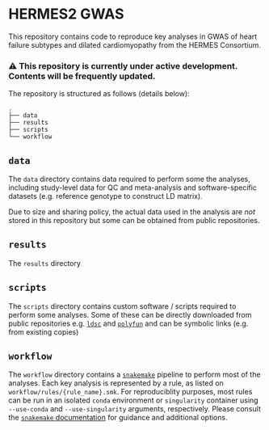 # HERMES2 GWAS

This repository contains code to reproduce key analyses in GWAS of heart failure subtypes and dilated cardiomyopathy from the HERMES Consortium.

### :warning: This repository is currently under active development. Contents will be frequently updated.

The repository is structured as follows (details below):

```
.
├── data
├── results
├── scripts
└── workflow
```

## `data`

The `data` directory contains data required to perform some the analyses, including study-level data for QC and meta-analysis and
software-specific datasets (e.g. reference genotype to construct LD matrix).

Due to size and sharing policy, the actual data used in the analysis are *not* stored in this repository but some can be obtained from public repositories.

## `results`

The `results` directory 

## `scripts`

The `scripts` directory contains custom software / scripts required to perform some analyses.
Some of these can be directly downloaded from public repositories e.g. [`ldsc`](https://github.com/bulik/ldsc) and [`polyfun`](https://github.com/omerwe/polyfun)
and can be symbolic links (e.g. from existing copies)

## `workflow`

The `workflow` directory contains a [`snakemake`](https://snakemake.readthedocs.io/en/stable/index.html) pipeline to perform most of the analyses.
Each key analysis is represented by a rule, as listed on `workflow/rules/{rule_name}.smk`.
For reproduciblity purposes, most rules can be run in an isolated `conda` environment or `singularity` container using `--use-conda` and `--use-singularity` arguments, respectively.
Please consult the [`snakemake` documentation](https://snakemake.readthedocs.io/en/stable/index.html) for guidance and additional options.




